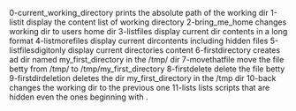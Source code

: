 0-current_working_directory prints the absolute path of the working dir
1-listit display the content list of working directory
2-bring_me_home changes working dir to users home dir
3-listfiles display current dir contents in a long format
4-listmorefiles display current dircontents including hidden files
5-listfilesdigitonly display current directories content
6-firstdirectory creates ad dir named my_first_directory in the /tmp/ dir
7-movethatfile move the file betty from /tmp/ to /tmp/my_first_directory
8-firstdelete delete the file betty
9-firstdirdeletion deletes the dir my_first_directory in the /tmp dir
10-back changes the working dir to the previous one
11-lists lists scripts that are hidden even the ones beginning with .
